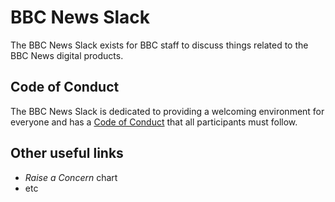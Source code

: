 # BBC News Slack
The BBC News Slack exists for BBC staff to discuss things related to the BBC News digital products.

## Code of Conduct
The BBC News Slack is dedicated to providing a welcoming environment for everyone and has a [Code of Conduct](code-of-conduct.md) that all participants must follow.

## Other useful links

* _Raise a Concern_ chart
* etc
